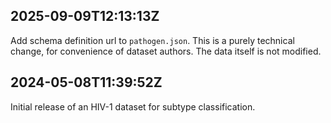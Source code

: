 ## 2025-09-09T12:13:13Z

Add schema definition url to `pathogen.json`. This is a purely technical change, for convenience of dataset authors. The data itself is not modified.

## 2024-05-08T11:39:52Z

Initial release of an HIV-1 dataset for subtype classification.
